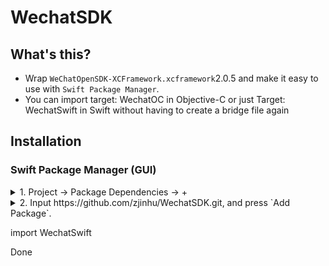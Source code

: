 # WechatSDK

## What's this?

- Wrap `WeChatOpenSDK-XCFramework.xcframework`2.0.5 and make it easy to use with `Swift Package Manager`.
- You can import target: WechatOC in Objective-C or just Target: WechatSwift in Swift without having to create a bridge file again

## Installation
### Swift Package Manager (GUI)


<details><summary> 1. Project -> Package Dependencies -> + </summary>
<p>
<img width="580" alt="image" src="https://user-images.githubusercontent.com/1109143/229008330-c7080531-55ac-4431-8748-bd6ab314d990.png">
</p>
</details> 
<details><summary> 2. Input https://github.com/zjinhu/WechatSDK.git, and press `Add Package`. </summary>
<p>
<img width="580" alt="image" src="https://user-images.githubusercontent.com/1109143/229008672-1144a5f7-4099-4ac0-ae4a-8c75cac4eec5.png">
</p>
</details> 

import WechatSwift

Done
